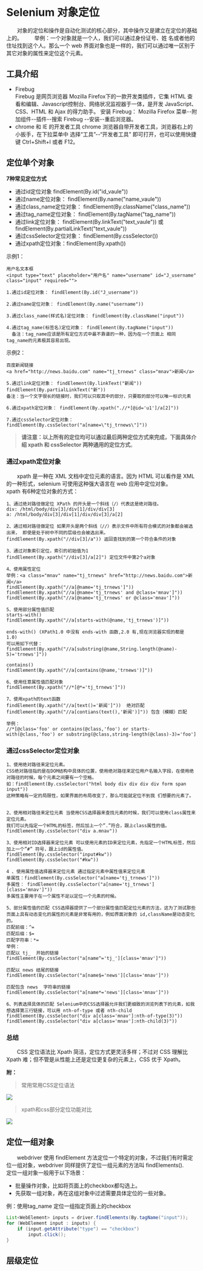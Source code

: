 # Selenium 对象定位
&emsp;&emsp;对象的定位和操作是自动化测试的核心部分，其中操作又是建立在定位的基础上的。
&emsp;&emsp;举例：一个对象就是一个人，我们可以通过身份证号、姓 名或者他的住址找到这个人。那么一个 web 界面对象也是一样的，我们可以通过唯一区别于其它对象的属性来定位这个元素。

## 工具介绍
- Firebug  
Firebug 是网页浏览器 Mozilla Firefox下的一款开发类插件，它集 HTML 查看和编辑、Javascript控制台、网络状况监视器于一体，是开发 JavaScript、CSS、HTML 和 Ajax 的得力助手。
安装 Firebug：
Mozilla Firefox 菜单--附加组件--插件--搜索 Firebug --安装--重启浏览器。
- chrome 和 IE 的开发者工具
chrome 浏览器自带开发者工具，浏览器右上的小扳手，在下拉菜单中 选择“工具”--“开发者工具”  即可打开，也可以使用快捷键 Ctrl+Shift+I 或者 F12。

## 定位单个对象
**7种常见定位方式**
- 通过id定位对象 findElement(By.id("id_vaule")) 
- 通过name定位对象： findElement(By.name("name_vaule")) 
- 通过class_name定位对象： findElement(By.className("class_name"))
- 通过tag_name定位对象： findElement(By.tagName("tag_name")) 
- 通过link定位对象： findElement(By.linkText("text_vaule")) 或 findElement(By.partialLinkText("text_vaule")) 
- 通过cssSelector定位对象： findElement(By.cssSelector()) 
- 通过xpath定位对象：findElement(By.xpath())

示例1：
```
用户名文本框
<input type="text" placeholder="用户名" name="username" id="J_username" class="input" required="">

1.通过id定位对象： findElement(By.id("J_username"))

2.通过name定位对象： findElement(By.name("username"))

3.通过class_name(样式名)定位对象： findElement(By.className("input"))

4.通过tag_name(标签名)定位对象： findElement(By.tagName("input"))
  备注：tag_name应该是所有定位方式中最不靠谱的一种，因为在一个页面上 相同tag_name的元素极其容易出现。

```
示例2：
```
百度新闻链接
<a href="http://news.baidu.com" name="tj_trnews" class="mnav">新闻</a>

5.通过link定位对象： findElement(By.linkText("新闻")) findElement(By.partialLinkText("新"))
备注：当一个文字很长的链接时，我们可以只取其中的部分，只要取的部分可以唯一标识元素

6.通过xpath定位对象： findElement(By.xpath(".//*[@id='u1']/a[2]"))

7.通过cssSelector定位对象：findElement(By.cssSelector("a[name=\"tj_trnews\"]"))

```

>**请注意：以上所有的定位均可以通过最后两种定位方式来完成，下面具体介绍 xpath 和 cssSelector 两种通用的定位方式**。

### 通过xpath定位对象
&emsp;&emsp;xpath 是一种在 XML 文档中定位元素的语言。因为 HTML 可以看作是 XML 的一种形式，selenium 可使用这种强大语言在 web 应用中定位对象。
&emsp;&emsp;xpath 有6种定位对象的方式：
```
1、通过绝对路径做定位 XPath 的开头是一个斜线（/）代表这是绝对路径。
div: /html/body/div[3]/div[1]/div/div[3] 
a: /html/body/div[3]/div[1]/div/div[3]/a[2] 

2、通过相对路径做定位 如果开头是两个斜线（//）表示文件中所有符合模式的对象都会被选出来， 即使是处于树中不同的层级也会被选出来。
findElement(By.xpath("//div[3]/a")) 返回查找到的第一个符合条件的对象

3、通过对象索引定位，索引的初始值为1 
findElement(By.xpath("//div[3]/a[2]") 定位文件中第2个a对象

4、使用属性定位
举例：<a class="mnav" name="tj_trnews" href="http://news.baidu.com">新 闻</a>
findElement(By.xpath("//a[@name='tj_trnews']")) findElement(By.xpath("//a[@name='tj_trnews' and @class='mnav']")) findElement(By.xpath("//a[@name='tj_trnews' or @class='mnav']"))

5、使用部分属性值匹配 
starts-with()
findElement(By.xpath("//a[starts-with(@name,'tj_trnews')]"))

ends-with() (XPath1.0 中没有 ends-with 函数,2.0 有,现在浏览器实现的都是 1.0)
可以用如下代替：
findElement(By.xpath("//a[substring(@name,String.length(@name)- 5)='trnews']"))

contains() 
findElement(By.xpath("//a[contains(@name,'trnews')]"))

6、使用任意属性值匹配对象 
findElement(By.xpath("//*[@*='tj_trnews']"))

7、使用xpath的text函数 
findElement(By.xpath("//a[text()='新闻']"))  绝对匹配
findElement(By.xpath("//a[contians(text(),'新闻')]")) 包含（模糊）匹配

举例：
//*[@class='foo' or contains(@class,'foo') or starts-with(@class,'foo') or substring(@class,string-length(@class)-3)='foo']

```

### 通过cssSelector定位对象  
```
1、使用绝对路径来定位元素。
CSS绝对路径指的是在DOM结构中具体的位置，使用绝对路径来定位用户名输入字段，在使用绝对路径的时候，每个元素之间要有一个空格。
如：findElement(By.cssSelector("html body div div div div form span input")) 
这种策略有一定的局限性，如果界面的布局改变了，那么可能就定位不到我 们想要的元素了。


2、使用相对路径来定位元素 当使用CSS选择器来查找元素的时候，我们可以使用class属性来定位元素。
我们可以先指定一个HTML的标签，然后加上一个”.”符合，跟上class属性的值。
findElement(By.cssSelector("div a.mnav"))

3、使用相对ID选择器来定位元素 可以使用元素的ID来定位元素，先指定一个HTML标签，然后加上一个”#” 符号，跟上id的属性值。
findElement(By.cssSelector("input#kw")) 
findElement(By.cssSelector("#kw")) 

4 、使用属性值选择器来定位元素 通过指定元素中属性值来定位元素 
单属性：findElement(By.cssSelector("a[name='tj_trnews']")) 
多属性： findElement(By.cssSelector("a[name='tj_trnews'][class='mnav']")) 
多属性主要用于在一个属性不足以定位一个元素的时候。

5、部分属性值的匹配 CSS选择器提供了一个部分属性值匹配定位元素的方法，这为了测试那些页面上具有动态变化的属性的元素是非常有用的，例如界面对象的 id,className是动态变化的。
匹配前缀：^=	
匹配后缀：$= 
匹配字符串：*=
举例：
匹配以 tj_  开始的链接 
findElement(By.cssSelector("a[name^='tj_'][class='mnav']"))

匹配以 news 结尾的链接 
findElement(By.cssSelector("a[name$='news'][class='mnav']")) 

匹配包含 news  字符串的链接
findElement(By.cssSelector("a[name*='news'][class='mnav']")) 

6、列表选择具体的匹配 Selenium中的CSS选择器允许我们更细致的浏览列表下的元素，如我想选择第三行链接，可以用 nth-of-type 或者 nth-child  
findElement(By.cssSelector("div a[class='mnav']:nth-of-type(3)")) 
findElement(By.cssSelector("div a[class='mnav']:nth-child(3)"))
```
### 总结 
&emsp;&emsp;CSS 定位语法比 Xpath 简洁，定位方式更灵活多样；不过对 CSS 理解比 Xpath 难；但不管是从性能上还是定位更复杂的元素上，CSS 优于 Xpath。


**附：**
>常用常用CSS定位语法

![](./images/location1.png)

>xpath和css部分定位功能对比

![](./images/location2.png)

## 定位一组对象  
&emsp;&emsp;webdriver 使用 findElement 方法定位一个特定的对象，不过我们有时需定位一组对象，webdriver 同样提供了定位一组元素的方法叫 findElements().
&emsp;&emsp;定位一组对象一般用于以下场景：
- 批量操作对象，比如将页面上的checkbox都勾选上。
- 先获取一组对象，再在这组对象中过滤需要具体定位的一些对象。

例：使用tag_name 定位一组指定页面上的checkbox 
```Java
List<WebElement> inputs = driver.findElements(By.tagName("input"));
for (WebElement input : inputs) {
	if (input.getAttribute("type") == "checkbox")
		input.click();
}
```
## 层级定位


